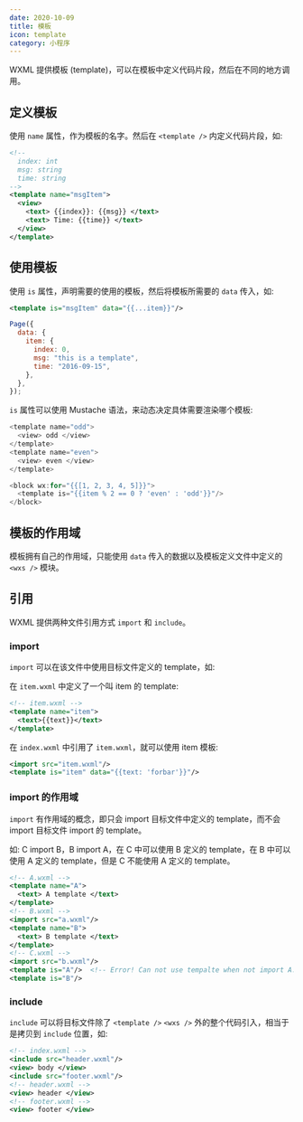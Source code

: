 ```yaml
---
date: 2020-10-09
title: 模板
icon: template
category: 小程序
---
```


WXML 提供模板 (template)，可以在模板中定义代码片段，然后在不同的地方调用。

<!-- more -->

## 定义模板

使用 `name` 属性，作为模板的名字。然后在 `<template />` 内定义代码片段，如:

```xml
<!--
  index: int
  msg: string
  time: string
-->
<template name="msgItem">
  <view>
    <text> {{index}}: {{msg}} </text>
    <text> Time: {{time}} </text>
  </view>
</template>
```

## 使用模板

使用 `is` 属性，声明需要的使用的模板，然后将模板所需要的 `data` 传入，如:

```xml
<template is="msgItem" data="{{...item}}"/>
```

```js
Page({
  data: {
    item: {
      index: 0,
      msg: "this is a template",
      time: "2016-09-15",
    },
  },
});
```

`is` 属性可以使用 Mustache 语法，来动态决定具体需要渲染哪个模板:

```js
<template name="odd">
  <view> odd </view>
</template>
<template name="even">
  <view> even </view>
</template>

<block wx:for="{{[1, 2, 3, 4, 5]}}">
  <template is="{{item % 2 == 0 ? 'even' : 'odd'}}"/>
</block>
```

## 模板的作用域

模板拥有自己的作用域，只能使用 `data` 传入的数据以及模板定义文件中定义的 `<wxs />` 模块。

## 引用

WXML 提供两种文件引用方式 `import` 和 `include`。

### import

`import` 可以在该文件中使用目标文件定义的 template，如:

在 `item.wxml` 中定义了一个叫 item 的 template:

```xml
<!-- item.wxml -->
<template name="item">
  <text>{{text}}</text>
</template>
```

在 `index.wxml` 中引用了 `item.wxml`，就可以使用 item 模板:

```xml
<import src="item.wxml"/>
<template is="item" data="{{text: 'forbar'}}"/>
```

### import 的作用域

`import` 有作用域的概念，即只会 import 目标文件中定义的 template，而不会 import 目标文件 import 的 template。

如: C import B，B import A，在 C 中可以使用 B 定义的 template，在 B 中可以使用 A 定义的 template，但是 C 不能使用 A 定义的 template。

```xml
<!-- A.wxml -->
<template name="A">
  <text> A template </text>
</template>
<!-- B.wxml -->
<import src="a.wxml"/>
<template name="B">
  <text> B template </text>
</template>
<!-- C.wxml -->
<import src="b.wxml"/>
<template is="A"/>  <!-- Error! Can not use tempalte when not import A. -->
<template is="B"/>
```

### include

`include` 可以将目标文件除了 `<template />` `<wxs />` 外的整个代码引入，相当于是拷贝到 `include` 位置，如:

```xml
<!-- index.wxml -->
<include src="header.wxml"/>
<view> body </view>
<include src="footer.wxml"/>
<!-- header.wxml -->
<view> header </view>
<!-- footer.wxml -->
<view> footer </view>
```
